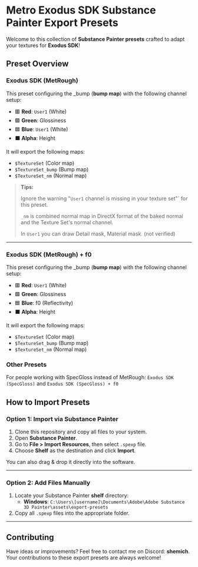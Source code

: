 # Metro Exodus SDK Substance Painter Export Presets

Welcome to this collection of **Substance Painter presets** crafted to adapt your textures for **Exodus SDK**! 

## Preset Overview

### Exodus SDK (MetRough)

This preset configuring the _bump (**bump map**) with the following channel setup:

- 🟥 **Red**: `User1` (White)
- 🟩 **Green**: Glossiness
- 🟦 **Blue**: `User1` (White)
- ⬛ **Alpha**: Height

It will export the following maps:
  - `$TextureSet` (Color map)
  - `$TextureSet_bump` (Bump map)
  - `$TextureSet_nm` (Normal map)

> **Tips:**
> 
> Ignore the warning "`User1` channel is missing in your texture set"` for this preset.
> 
>  `_nm` is combined normal map in DirectX format of the baked normal and the Texture Set's normal channel.
>
>  In `User1` you can draw Detail mask, Material mask. (not verified)
---

### Exodus SDK (MetRough) + f0

This preset configuring the _bump (**bump map**) with the following channel setup:

- 🟥 **Red**: `User1` (White)
- 🟩 **Green**: Glossiness
- 🟦 **Blue**: f0 (Reflectivity)
- ⬛ **Alpha**: Height

It will export the following maps:
  - `$TextureSet` (Color map)
  - `$TextureSet_bump` (Bump map)
  - `$TextureSet_nm` (Normal map)

### Other Presets

For people working with SpecGloss instead of MetRough: `Exodus SDK (SpecGloss)` and  `Exodus SDK (SpecGloss) + f0`

## How to Import Presets

### Option 1: Import via Substance Painter

1. Clone this repository and copy all files to your system.
2. Open **Substance Painter**.
3. Go to **File > Import Resources**, then select `.spexp` file.
4. Choose **Shelf** as the destination and click **Import**.

You can also drag & drop it directly into the software. 

---

### Option 2: Add Files Manually

1. Locate your Substance Painter **shelf** directory:
   - **Windows**: `C:\Users\[username]\Documents\Adobe\Adobe Substance 3D Painter\assets\export-presets`
2. Copy all `.spexp` files into the appropriate folder.

---

## Contributing

Have ideas or improvements? Feel free to contact me on Discord: **shemich**.  
Your contributions to these export presets are always welcome!
